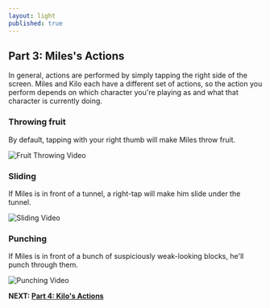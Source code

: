 ```yaml
---
layout: light
published: true
---
```


## Part 3: Miles's Actions

In general, actions are performed by simply tapping the right side of the screen. Miles and Kilo each have a different set of actions, so the action you perform depends on which character you're playing as and what that character is currently doing.

### Throwing fruit

By default, tapping with your right thumb will make Miles throw fruit. 

![Fruit Throwing Video](http://i.imgur.com/b1mIvBM.gif)

### Sliding

If Miles is in front of a tunnel, a right-tap will make him slide under the tunnel.

![Sliding Video](http://i.imgur.com/GfqcNqb.gif)

### Punching

If Miles is in front of a bunch of suspiciously weak-looking blocks, he'll punch through them.

![Punching Video](http://i.imgur.com/Bcs8lCc.gif)

**NEXT: [Part 4: Kilo's Actions](/manual/kiloactions)**

